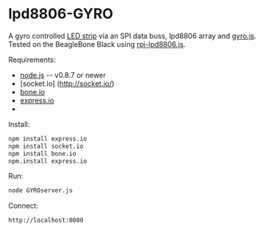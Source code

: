 lpd8806-GYRO
============

A gyro controlled [LED strip](https://www.adafruit.com/products/306) via an SPI data buss, lpd8806 array and [gyro.js](http://tomg.co/gyrojs).
Tested on the BeagleBone Black using [rpi-lpd8806.js](https://github.com/jaguarnac/RPi-LPD8806-node).

Requirements:

* [node.js](http://nodejs.org/) -- v0.8.7 or newer
* [socket.io] (http://socket.io/)
* [bone.io](http://bone.io/)
* [express.io](http://express-io.org/)
* 
Install:
```bash
npm install express.io
npm install socket.io
npm install bone.io
npm.install express.io
```
Run:
```bash
node GYROserver.js
```
Connect:
```bash
http://localhost:8080
```



